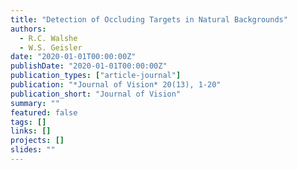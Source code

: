 ```yaml
---
title: "Detection of Occluding Targets in Natural Backgrounds"
authors:
  - R.C. Walshe
  - W.S. Geisler
date: "2020-01-01T00:00:00Z"
publishDate: "2020-01-01T00:00:00Z"
publication_types: ["article-journal"]
publication: "*Journal of Vision* 20(13), 1-20"
publication_short: "Journal of Vision"
summary: ""
featured: false
tags: []
links: []
projects: []
slides: ""
---
```

